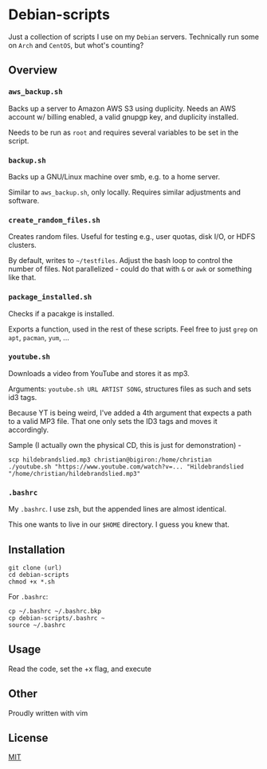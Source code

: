 # Debian-scripts
Just a collection of scripts I use on my `Debian` servers. Technically run some on `Arch` and `CentOS`, but whot's counting?

## Overview

### `aws_backup.sh`
Backs up a server to Amazon AWS S3 using duplicity. Needs an AWS account w/ billing enabled, a valid gnupgp key, and duplicity installed.

Needs to be run as `root` and requires several variables to be set in the script.

### `backup.sh`
Backs up a GNU/Linux machine over smb, e.g. to a home server.

Similar to `aws_backup.sh`, only locally. Requires similar adjustments and software.

### `create_random_files.sh`
Creates random files. Useful for testing e.g., user quotas, disk I/O, or HDFS clusters.

By default, writes to `~/testfiles`. Adjust the bash loop to control the number of files. Not parallelized - could do that with `&` or `awk` or something like that.

### `package_installed.sh`
Checks if a pacakge is installed.

Exports a function, used in the rest of these scripts. Feel free to just `grep` on `apt`, `pacman`, `yum`, ...

### `youtube.sh`
Downloads a video from YouTube and stores it as mp3.

Arguments: `youtube.sh URL ARTIST SONG`, structures files as such and sets id3 tags.

Because YT is being weird, I've added a 4th argument that expects a path to a valid MP3 file. That one only sets the ID3 tags and moves it accordingly.

Sample (I actually own the physical CD, this is just for demonstration)  -
```
scp hildebrandslied.mp3 christian@bigiron:/home/christian
./youtube.sh "https://www.youtube.com/watch?v=... "Hildebrandslied "/home/christian/hildebrandslied.mp3"
```

### `.bashrc`
My `.bashrc`. I use zsh, but the appended lines are almost identical.

This one wants to live in our `$HOME` directory. I guess you knew that.

## Installation
```
git clone (url)
cd debian-scripts
chmod +x *.sh
```

For `.bashrc`:
```
cp ~/.bashrc ~/.bashrc.bkp
cp debian-scripts/.bashrc ~
source ~/.bashrc
```

## Usage
Read the code, set the +x flag, and execute

## Other
Proudly written with vim

## License
[MIT](./LICENSE.md)
 
